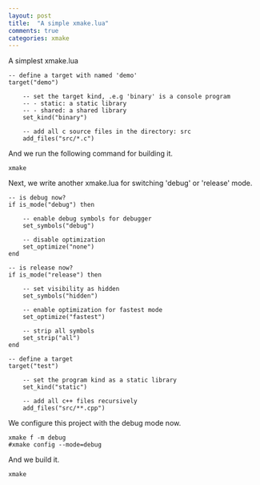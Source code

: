 ```yaml
---
layout: post
title:  "A simple xmake.lua"
comments: true
categories: xmake
---
```


A simplest xmake.lua

    -- define a target with named 'demo'
    target("demo")

        -- set the target kind, .e.g 'binary' is a console program
        -- - static: a static library
        -- - shared: a shared library
        set_kind("binary")

        -- add all c source files in the directory: src
        add_files("src/*.c") 

And we run the following command for building it.

    xmake

Next, we write another xmake.lua for switching 'debug' or 'release' mode.

    -- is debug now?
    if is_mode("debug") then
        
        -- enable debug symbols for debugger
        set_symbols("debug")

        -- disable optimization
        set_optimize("none")
    end

    -- is release now?
    if is_mode("release") then

        -- set visibility as hidden
        set_symbols("hidden")

        -- enable optimization for fastest mode
        set_optimize("fastest")

        -- strip all symbols
        set_strip("all")
    end

    -- define a target
    target("test")

        -- set the program kind as a static library
        set_kind("static")

        -- add all c++ files recursively
        add_files("src/**.cpp") 

We configure this project with the debug mode now.

    xmake f -m debug
    #xmake config --mode=debug

And we build it.

    xmake
